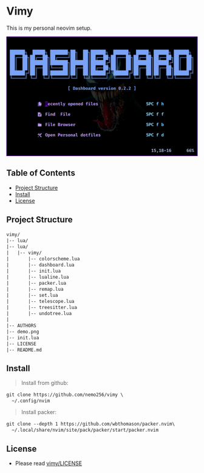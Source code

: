 # Vimy
This is my personal neovim setup.

![Demo](demo.png)

<!-- TABLE OF CONTENTS -->
## Table of Contents

* [Project Structure](#project-structure)
* [Install](#install)
* [License](#license)

## Project Structure
```
vimy/
|-- lua/
|-- lua/
|   |-- vimy/
|       |-- colorscheme.lua
|       |-- dashboard.lua
|       |-- init.lua
|       |-- lualine.lua
|       |-- packer.lua
|       |-- remap.lua
|       |-- set.lua
|       |-- telescope.lua
|       |-- treesitter.lua
|       |-- undotree.lua
|
|-- AUTHORS
|-- demo.png
|-- init.lua
|-- LICENSE
|-- README.md
```

## Install
> Install from github: 
```shell
git clone https://github.com/nemo256/vimy \
  ~/.config/nvim
```

> Install packer: 
```shell
git clone --depth 1 https://github.com/wbthomason/packer.nvim\
  ~/.local/share/nvim/site/pack/packer/start/packer.nvim
```
## License
- Please read [vimy/LICENSE](https://github.com/nemo256/vimy/blob/master/LICENSE)

